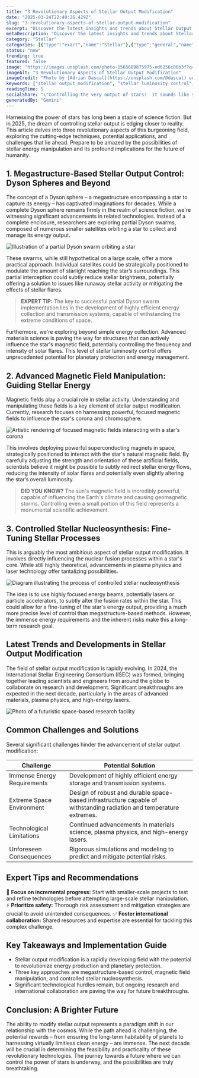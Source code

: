```yaml
---
title: "3 Revolutionary Aspects of Stellar Output Modification"
date: "2025-03-24T22:40:26.429Z"
slug: "3-revolutionary-aspects-of-stellar-output-modification"
excerpt: "Discover the latest insights and trends about Stellar Output Modification. This comprehensive guide covers everything you need to know about Stellar Output Modification in 2025."
metaDescription: "Discover the latest insights and trends about Stellar Output Modification. This comprehensive guide covers everything you need to know about Stellar Output..."
category: "Stellar"
categories: [{"type":"exact","name":"Stellar"},{"type":"general","name":"Energy Production"},{"type":"medium","name":"Astrophysics"},{"type":"specific","name":"Space Engineering"},{"type":"niche","name":"Megastructure Design"}]
status: "new"
trending: true
featured: false
image: "https://images.unsplash.com/photo-1565689875975-ed6256c06b3f?q=85&w=1200&fit=max&fm=webp&auto=compress"
imageAlt: "3 Revolutionary Aspects of Stellar Output Modification"
imageCredit: "Photo by [Adrian Dascal](https://unsplash.com/@dascal) on Unsplash"
keywords: ["stellar output modification", "stellar luminosity control", "control stellar brightness", "modify star brightness", "stellar energy manipulation", "how to control star output", "stellar output modification techniques", "stellar engineering", "commercial stellar output modification", "applications of stellar output modification"]
readingTime: 5
socialShare: "\"Controlling the very output of stars?  It sounds like science fiction, but in 2025, the reality of stellar output modification is closer than you think.\""
generatedBy: "Gemini"
---
```




Harnessing the power of stars has long been a staple of science fiction.  But in 2025, the dream of controlling stellar output is edging closer to reality.  This article delves into three revolutionary aspects of this burgeoning field, exploring the cutting-edge techniques, potential applications, and challenges that lie ahead.  Prepare to be amazed by the possibilities of stellar energy manipulation and its profound implications for the future of humanity.

## 1.  Megastructure-Based Stellar Output Control: Dyson Spheres and Beyond

The concept of a Dyson sphere – a megastructure encompassing a star to capture its energy – has captivated imaginations for decades. While a complete Dyson sphere remains firmly in the realm of science fiction,  we're witnessing significant advancements in related technologies.  Instead of a complete enclosure, researchers are exploring partial Dyson swarms, composed of numerous smaller satellites orbiting a star to collect and manage its energy output.

![Illustration of a partial Dyson swarm orbiting a star](https://images.unsplash.com/photo-1578972474824-cdbb7acd7de2?q=85&w=1200&fit=max&fm=webp&auto=compress)

These swarms, while still hypothetical on a large scale, offer a more practical approach.  Individual satellites could be strategically positioned to modulate the amount of starlight reaching the star’s surroundings. This partial interception could subtly reduce stellar brightness, potentially offering a solution to issues like runaway stellar activity or mitigating the effects of stellar flares.

> **EXPERT TIP:** The key to successful partial Dyson swarm implementation lies in the development of highly efficient energy collection and transmission systems, capable of withstanding the extreme conditions of space.

Furthermore, we're exploring beyond simple energy collection.  Advanced materials science is paving the way for structures that can actively influence the star's magnetic field, potentially controlling the frequency and intensity of solar flares. This level of stellar luminosity control offers unprecedented potential for planetary protection and energy management.

## 2.  Advanced Magnetic Field Manipulation: Guiding Stellar Energy

Magnetic fields play a crucial role in stellar activity.  Understanding and manipulating these fields is a key element of stellar output modification.  Currently, research focuses on harnessing powerful, focused magnetic fields to influence the star's corona and chromosphere.

![Artistic rendering of focused magnetic fields interacting with a star's corona](https://images.unsplash.com/photo-1673298067445-ef7459c25864?q=85&w=1200&fit=max&fm=webp&auto=compress)

This involves deploying powerful superconducting magnets in space, strategically positioned to interact with the star's natural magnetic field.  By carefully adjusting the strength and orientation of these artificial fields, scientists believe it might be possible to subtly redirect stellar energy flows, reducing the intensity of solar flares and potentially even slightly altering the star’s overall luminosity.

> **DID YOU KNOW?** The sun's magnetic field is incredibly powerful, capable of influencing the Earth's climate and causing geomagnetic storms.  Controlling even a small portion of this field represents a monumental scientific achievement.

## 3.  Controlled Stellar Nucleosynthesis: Fine-Tuning Stellar Processes

This is arguably the most ambitious aspect of stellar output modification.  It involves directly influencing the nuclear fusion processes within a star's core.  While still highly theoretical, advancements in plasma physics and laser technology offer tantalizing possibilities.

![Diagram illustrating the process of controlled stellar nucleosynthesis](https://images.unsplash.com/photo-1611689698962-77dc89162107?q=85&w=1200&fit=max&fm=webp&auto=compress)

The idea is to use highly focused energy beams, potentially lasers or particle accelerators, to subtly alter the fusion rates within the star.  This could allow for a fine-tuning of the star's energy output, providing a much more precise level of control than megastructure-based methods.  However, the immense energy requirements and the inherent risks make this a long-term research goal.

## Latest Trends and Developments in Stellar Output Modification

The field of stellar output modification is rapidly evolving.  In 2024, the International Stellar Engineering Consortium (ISEC) was formed, bringing together leading scientists and engineers from around the globe to collaborate on research and development.  Significant breakthroughs are expected in the next decade, particularly in the areas of advanced materials, plasma physics, and high-energy lasers.

![Photo of a futuristic space-based research facility](https://images.unsplash.com/photo-1633945995415-c53efc26e170?q=85&w=1200&fit=max&fm=webp&auto=compress)

## Common Challenges and Solutions

Several significant challenges hinder the advancement of stellar output modification:

| Challenge                      | Potential Solution                                                              |
|---------------------------------|------------------------------------------------------------------------------|
| Immense Energy Requirements     | Development of highly efficient energy storage and transmission systems.         |
| Extreme Space Environment       | Design of robust and durable space-based infrastructure capable of withstanding radiation and temperature extremes. |
| Technological Limitations       | Continued advancements in materials science, plasma physics, and high-energy lasers. |
| Unforeseen Consequences        | Rigorous simulations and modeling to predict and mitigate potential risks.       |

## Expert Tips and Recommendations

🔑 **Focus on incremental progress:**  Start with smaller-scale projects to test and refine technologies before attempting large-scale stellar manipulation.
⚡ **Prioritize safety:**  Thorough risk assessment and mitigation strategies are crucial to avoid unintended consequences.
✅ **Foster international collaboration:**  Shared resources and expertise are essential for tackling this complex challenge.

## Key Takeaways and Implementation Guide

*   Stellar output modification is a rapidly developing field with the potential to revolutionize energy production and planetary protection.
*   Three key approaches are megastructure-based control, magnetic field manipulation, and controlled stellar nucleosynthesis.
*   Significant technological hurdles remain, but ongoing research and international collaboration are paving the way for future breakthroughs.

## Conclusion:  A Brighter Future

The ability to modify stellar output represents a paradigm shift in our relationship with the cosmos.  While the path ahead is challenging, the potential rewards – from ensuring the long-term habitability of planets to harnessing virtually limitless clean energy – are immense.  The next decade will be crucial in determining the feasibility and practicality of these revolutionary technologies.  The journey towards a future where we can control the power of stars is underway, and the possibilities are truly breathtaking.

